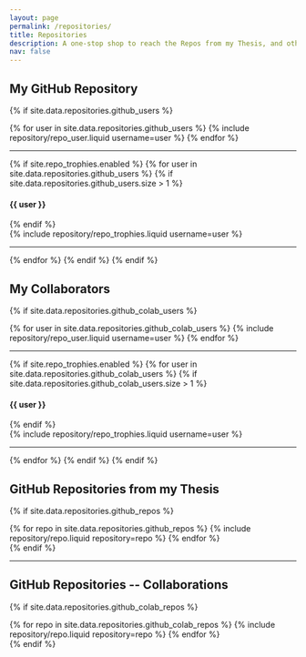 ```yaml
---
layout: page
permalink: /repositories/
title: Repositories
description: A one-stop shop to reach the Repos from my Thesis, and other works!
nav: false
---
```


## My GitHub Repository

{% if site.data.repositories.github_users %}

<div class="repositories d-flex flex-wrap flex-md-row flex-column justify-content-between align-items-center">
  {% for user in site.data.repositories.github_users %}
    {% include repository/repo_user.liquid username=user %}
  {% endfor %}
</div>

---

{% if site.repo_trophies.enabled %}
{% for user in site.data.repositories.github_users %}
{% if site.data.repositories.github_users.size > 1 %}

  <h4>{{ user }}</h4>
  {% endif %}
  <div class="repositories d-flex flex-wrap flex-md-row flex-column justify-content-between align-items-center">
  {% include repository/repo_trophies.liquid username=user %}
  </div>

---

{% endfor %}
{% endif %}
{% endif %}

## My Collaborators

{% if site.data.repositories.github_colab_users %}

<div class="repositories d-flex flex-wrap flex-md-row flex-column justify-content-between align-items-center">
  {% for user in site.data.repositories.github_colab_users %}
    {% include repository/repo_user.liquid username=user %}
  {% endfor %}
</div>

---

{% if site.repo_trophies.enabled %}
{% for user in site.data.repositories.github_colab_users %}
{% if site.data.repositories.github_colab_users.size > 1 %}

  <h4>{{ user }}</h4>
  {% endif %}
  <div class="repositories d-flex flex-wrap flex-md-row flex-column justify-content-between align-items-center">
  {% include repository/repo_trophies.liquid username=user %}
  </div>

---

{% endfor %}
{% endif %}
{% endif %}

## GitHub Repositories from my Thesis

{% if site.data.repositories.github_repos %}

<div class="repositories d-flex flex-wrap flex-md-row flex-column justify-content-between align-items-center">
  {% for repo in site.data.repositories.github_repos %}
    {% include repository/repo.liquid repository=repo %}
  {% endfor %}
</div>
{% endif %}

---

## GitHub Repositories -- Collaborations

{% if site.data.repositories.github_colab_repos %}

<div class="repositories d-flex flex-wrap flex-md-row flex-column justify-content-between align-items-center">
  {% for repo in site.data.repositories.github_colab_repos %}
    {% include repository/repo.liquid repository=repo %}
  {% endfor %}
</div>
{% endif %}
